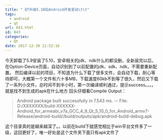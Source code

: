 ```yaml
---
title: " QT升级5.10后Android开发变动\t\t"
tags:
  - android
  - qt
url: 843.html
id: 843
categories:
  - Qt
date: 2017-12-30 22:52:16
---
```


今天卸载了5.9安装了5.10，安卓相关的jdk、ndk什么的都没删，全新装完以后，在Option-Device页面，自动识别到了以前配置的jdk、sdk、ndk，不需要重新配置。 然后编译以前的项目，不知道为什么下载了很多文件，会自动下载，耐心等待即可，大概第一个文件有六十多MB，下载速度60kb不到等了很久，然后又下载了一系列小文件，总时间不到半小时，第一次编译顺利通过，提示success。。。。就是找不到生成的apk在什么地方 回头仔细看Compile Output：

> Android package built successfully in 7.543 ms. -- File: D:/XXXXXXX/build-XXXXXX-Android\_for\_armeabi\_v7a\_GCC\_4\_9\_Qt\_5\_10\_0\_for\_Android_armv7-Release/android-build//build/outputs/apk/android-build-debug.apk

这个目录真的是越来越深了。。以前在build下就感觉相比于win平台文件多了一级，这回更好了，唯一好处是这个文件夹下面只有apk文件了